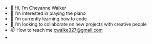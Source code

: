 - 👋 Hi, I’m Cheyanne Walker
- 👀 I’m interested in playing the piano 
- 🌱 I’m currently learning how to code 
- 💞️ I’m looking to collaborate on new projects with creative people
- 📫 How to reach me cwalke327@gmail.com
- 

<!---
cwalke327/cwalke327 is a ✨ special ✨ repository because its `README.md` (this file) appears on your GitHub profile.
You can click the Preview link to take a look at your changes.
--->

